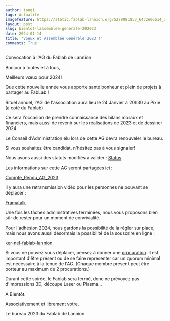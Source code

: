 ```yaml
---
author: tangi
tags: Actualité
imagefeature: https://static.fablab-lannion.org/5279081853_64c2e06b14_o1-300x234.jpg
layout: post
slug: bientot-lassemblee-generale-202023
date: 2024-01-14
title: "Voeux et Assemblée Générale 2023 !"
comments: True
---
```


Convocation à l'AG du Fablab de Lannion

Bonjour à toutes et à tous, 

Meilleurs vœux pour 2024!

Que cette nouvelle année vous apporte santé bonheur et plein de projets à partager au FabLab !

Rituel annuel, l'AG de l'association aura lieu le 24 Janvier à 20h30 au Pixie (à coté du Fablab)

Ce sera l'occasion de prendre connaissance des bilans moraux et financiers, mais aussi de revenir sur les réalisations de 2023 et de dessiner 2024. 

Le Conseil d'Administration élu lors de cette AG devra renouveler le bureau. 

Si vous souhaitez être candidat, n'hésitez pas à vous signaler!

Nous avons aussi des statuts modifiés à valider : [Status](https://wiki.fablab-lannion.org/index.php?title=Statuts)

Les informations sur cette AG seront partagées ici :

[Compte_Rendu_AG_2023](https://wiki.fablab-lannion.org//index.php?title=Compte_Rendu_AG_2023)

Il y aura une retransmission vidéo pour les personnes ne pouvant se déplacer : 

[Framatalk](https://framatalk.org/agfablablanniona5aj)

Une fois les tâches administratives terminées, nous vous proposons bien sûr de rester pour un moment de convivialité.

Pour l'adhésion 2024, nous gardons la possibilité de la régler sur place, mais nous avons aussi désormais la possibilité de la souscrire en ligne :

[ker-nel-fablab-lannion](https://www.helloasso.com/associations/ker-nel-fablab-lannion)

Si vous ne pouvez vous déplacer, pensez à donner une
[procuration](http://wiki.fablab-lannion.org/index.php?title=Fichier:Pouvoir_ag.odt). 
Il est important d'être présent ou de se faire représenter car un quorum minimal est nécessaire à la tenue de l'AG.
(Chaque membre présent peut être porteur au maximum de 2 procurations.)

Durant cette soirée, le Fablab sera fermé, donc ne prévoyez pas d'impressions 3D, découpe Laser ou Plasma...

A Bientôt.

Associativement et librement votre,

Le bureau 2023 du Fablab de Lannion
